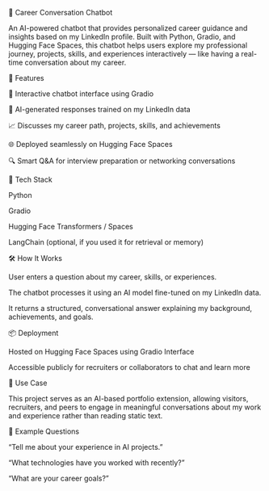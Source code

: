 🧠 Career Conversation Chatbot

An AI-powered chatbot that provides personalized career guidance and insights based on my LinkedIn profile.
Built with Python, Gradio, and Hugging Face Spaces, this chatbot helps users explore my professional journey, projects, skills, and experiences interactively — like having a real-time conversation about my career.

🚀 Features

💬 Interactive chatbot interface using Gradio

🤖 AI-generated responses trained on my LinkedIn data

📈 Discusses my career path, projects, skills, and achievements

🌐 Deployed seamlessly on Hugging Face Spaces

🔍 Smart Q&A for interview preparation or networking conversations

🧩 Tech Stack

Python

Gradio

Hugging Face Transformers / Spaces

LangChain (optional, if you used it for retrieval or memory)

🛠️ How It Works

User enters a question about my career, skills, or experiences.

The chatbot processes it using an AI model fine-tuned on my LinkedIn data.

It returns a structured, conversational answer explaining my background, achievements, and goals.

📦 Deployment

Hosted on Hugging Face Spaces using Gradio Interface

Accessible publicly for recruiters or collaborators to chat and learn more

🌟 Use Case

This project serves as an AI-based portfolio extension, allowing visitors, recruiters, and peers to engage in meaningful conversations about my work and experience rather than reading static text.

🧠 Example Questions

“Tell me about your experience in AI projects.”

“What technologies have you worked with recently?”

“What are your career goals?”
